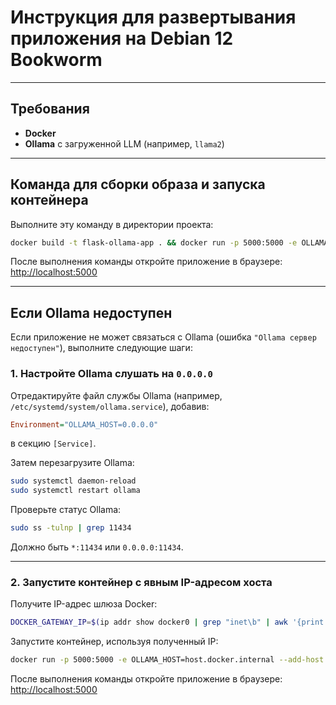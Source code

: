 # Инструкция для развертывания приложения на Debian 12 Bookworm

---

## Требования

* **Docker**
* **Ollama** с загруженной LLM (например, `llama2`)

---

## Команда для сборки образа и запуска контейнера

Выполните эту команду в директории проекта:

```bash
docker build -t flask-ollama-app . && docker run -p 5000:5000 -e OLLAMA_HOST=host.docker.internal flask-ollama-app
```

После выполнения команды откройте приложение в браузере:  
[http://localhost:5000](http://localhost:5000)

---

## Если Ollama недоступен

Если приложение не может связаться с Ollama (ошибка `"Ollama сервер недоступен"`), выполните следующие шаги:

### 1. Настройте Ollama слушать на `0.0.0.0`

Отредактируйте файл службы Ollama (например, `/etc/systemd/system/ollama.service`), добавив:

```ini
Environment="OLLAMA_HOST=0.0.0.0"
```

в секцию `[Service]`.

Затем перезагрузите Ollama:

```bash
sudo systemctl daemon-reload
sudo systemctl restart ollama
```

Проверьте статус Ollama:

```bash
sudo ss -tulnp | grep 11434
```

Должно быть `*:11434` или `0.0.0.0:11434`.

---

### 2. Запустите контейнер с явным IP-адресом хоста

Получите IP-адрес шлюза Docker:

```bash
DOCKER_GATEWAY_IP=$(ip addr show docker0 | grep "inet\b" | awk '{print $2}' | cut -d '/' -f 1)
```

Запустите контейнер, используя полученный IP:

```bash
docker run -p 5000:5000 -e OLLAMA_HOST=host.docker.internal --add-host host.docker.internal:$DOCKER_GATEWAY_IP flask-ollama-app
```

После выполнения команды откройте приложение в браузере:  
[http://localhost:5000](http://localhost:5000)
